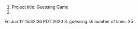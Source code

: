 1. Project title: Guessing Game
2. 
Fri Jun 12 15:32:36 PDT 2020
3. guessing.sh number of lines:
25
